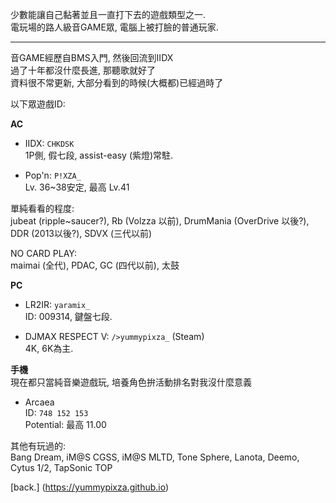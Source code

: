 少數能讓自己黏著並且一直打下去的遊戲類型之一.  
電玩場的路人級音GAME眾, 電腦上被打臉的普通玩家.  
  
---  
音GAME經歷自BMS入門, 然後回流到IIDX  
過了十年都沒什麼長進, 那聽歌就好了  
資料很不常更新, 大部分看到的時候(大概都)已經過時了  
  
以下眾遊戲ID:  
  
**AC**
- IIDX: `CHKDSK`  
1P側, 假七段, assist-easy (紫燈)常駐.  
  
- Pop'n: `P!XZA_`  
Lv. 36~38安定, 最高 Lv.41  
  
單純看看的程度:  
jubeat (ripple~saucer?), Rb (Volzza 以前), DrumMania (OverDrive 以後?), DDR (2013以後?), SDVX (三代以前)  
  
NO CARD PLAY:  
maimai (全代), PDAC, GC (四代以前), 太鼓  
  
**PC**
- LR2IR: `yaramix_`  
ID: 009314, 鍵盤七段.  
  
- DJMAX RESPECT V: `/>yummypixza_` (Steam)  
4K, 6K為主.  
  
**手機**  
現在都只當純音樂遊戲玩, 培養角色拚活動排名對我沒什麼意義  
  
- Arcaea  
ID: `748 152 153`  
Potential: 最高 11.00  
  
其他有玩過的:  
Bang Dream, iM@S CGSS, iM@S MLTD, Tone Sphere, Lanota, Deemo, Cytus 1/2, TapSonic TOP  
  
[back.] (https://yummypixza.github.io)  
  
